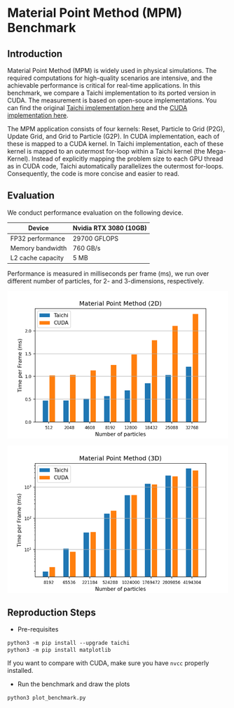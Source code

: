# Material Point Method (MPM) Benchmark

## Introduction
Material Point Method (MPM) is widely used in physical simulations. The required 
computations for high-quality scenarios are intensive, and the achievable performance
is critical for real-time applications.
In this benchmark, we compare a Taichi implementation to its ported version in CUDA.
The measurement is based on open-souce implementations. You can find the
original [Taichi implementation
here](https://github.com/taichi-dev/taichi/blob/master/python/taichi/examples/simulation/mpm3d.py)
and the [CUDA implementation here](https://github.com/Aisk1436/mpm3d).

The MPM application consists of four kernels: Reset, Particle to Grid (P2G),
Update Grid, and Grid to Particle (G2P). In CUDA implementation, each of these
is mapped to a CUDA kernel. In Taichi implementation, each of these kernel is 
mapped to an outermost for-loop within a Taichi kernel (the Mega-Kernel).
Instead of explicitly mapping the problem size to each GPU thread as in CUDA
code, 
Taichi automatically parallelizes the outermost for-loops. Consequently, the code
is more concise and easier to read.

## Evaluation
We conduct performance evaluation on the following device.

|Device| Nvidia RTX 3080 (10GB)|
|-----|-----------------------|
|FP32 performance| 29700 GFLOPS|
|Memory bandwidth| 760 GB/s|
|L2 cache capacity| 5 MB|

Performance is measured in milliseconds per frame (ms), we run over different
number of particles, for 2- and 3-dimensions, respectively.

<p align="center">
<img src="fig/bench_2d.png" width="560">
</p>

<p align="center">
<img src="fig/bench_3d.png" width="560">
</p>

## Reproduction Steps

* Pre-requisites
```shell
python3 -m pip install --upgrade taichi
python3 -m pip install matplotlib
```
If you want to compare with CUDA, make sure you have `nvcc` properly installed.

* Run the benchmark and draw the plots
```shell
python3 plot_benchmark.py
```
